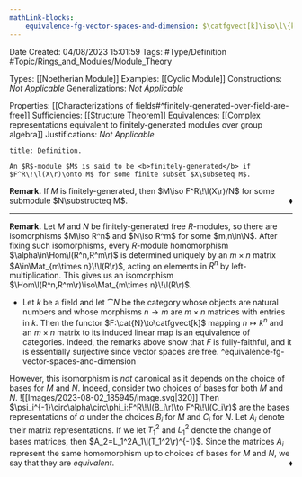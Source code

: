 ```yaml
---
mathLink-blocks:
    equivalence-fg-vector-spaces-and-dimension: $\catfgvect[k]\iso\l\{k^n,\Mat_{m\times n}\!\l(k\r)\r\}$
---
```


<div class="topSpace"></div>

Date Created: 04/08/2023 15:01:59
Tags: #Type/Definition #Topic/Rings_and_Modules/Module_Theory

Types: [[Noetherian Module]]
Examples: [[Cyclic Module]]
Constructions: <i>Not Applicable</i>
Generalizations: <i>Not Applicable</i>

Properties: [[Characterizations of fields#^finitely-generated-over-field-are-free]]
Sufficiencies: [[Structure Theorem]]
Equivalences: [[Complex representations equivalent to finitely-generated modules over group algebra]]
Justifications: <i>Not Applicable</i>

``` ad-Definition
title: Definition.

An $R$-module $M$ is said to be <b>finitely-generated</b> if $F^R\!\l(X\r)\onto M$ for some finite subset $X\subseteq M$.

```

<b>Remark.</b> If $M$ is finitely-generated, then $M\iso F^R\!\l(X\r)/N$ for some submodule $N\substructeq M$.<span style="float:right;">$\blacklozenge$</span>

---

<b>Remark.</b> Let $M$ and $N$ be finitely-generated free $R$-modules, so there are isomorphisms $M\iso R^n$ and $N\iso R^m$ for some $m,n\in\N$. After fixing such isomorphisms, every $R$-module homomorphism $\alpha\in\Hom\l(R^n,R^m\r)$ is determined uniquely by an $m\times n$ matrix $A\in\Mat_{m\times n}\!\l(R\r)$, acting on elements in $R^n$ by left-multiplication. This gives us an isomorphism $\Hom\l(R^n,R^m\r)\iso\Mat_{m\times n}\!\l(R\r)$.
* Let $k$ be a field and let $\cat{N}$ be the category whose objects are natural numbers and whose morphisms $n\to m$ are $m\times n$ matrices with entries in $k$. Then the functor $F:\cat{N}\to\catfgvect[k]$ mapping $n\mapsto k^n$ and an $m\times n$ matrix to its induced linear map is an equivalence of categories. Indeed, the remarks above show that $F$ is fully-faithful, and it is essentially surjective since vector spaces are free.
^equivalence-fg-vector-spaces-and-dimension

However, this isomorphism is <i>not</i> canonical as it depends on the choice of bases for $M$ and $N$. Indeed, consider two choices of bases for both $M$ and $N$.
![[Images/2023-08-02_185945/image.svg|320]] Then $\psi_i^{-1}\circ\alpha\circ\phi_i:F^R\!\l(B_i\r)\to F^R\!\l(C_i\r)$ are the bases representations of $\alpha$ under the choices $B_i$ for $M$ and $C_i$ for $N$. Let $A_i$ denote their matrix representations. If we let $T_1^2$ and $L_1^2$ denote the change of bases matrices, then $A_2=L_1^2A_1\l(T_1^2\r)^{-1}$. Since the matrices $A_i$ represent the same homomorphism up to choices of bases for $M$ and $N$, we say that they are <i>equivalent</i>.<span style="float:right;">$\blacklozenge$</span>
